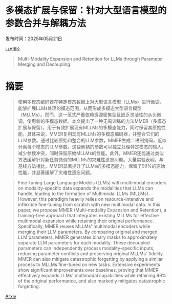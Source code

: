 # 多模态扩展与保留：针对大型语言模型的参数合并与解耦方法

发布时间：2025年05月21日

`LLM理论`

> Multi-Modality Expansion and Retention for LLMs through Parameter Merging and Decoupling

# 摘要

> 使用多模态编码器在特定模态数据上对大型语言模型（LLMs）进行微调，能够扩展LLMs处理的模态范围，从而形成多模态大型语言模型（MLLMs）。然而，这一范式严重依赖资源密集型且缺乏灵活性的从头微调，使用新的多模态数据。本文提出了一种无需训练的方法MMER（多模态扩展与保留），用于有效扩展现有MLLMs的多模态能力，同时保留其原始性能。具体来说，MMER复用现有MLLMs的多模态编码器，并整合它们的LLM参数。通过比较原始和整合的LLM参数，MMER生成二进制掩码，近似分离每个模态的LLM参数。这些解耦的参数可以独立处理特定模态的输入，减少参数冲突，同时保留原始MLLMs的性能。此外，MMER还能通过类似方法缓解针对新任务微调的MLLMs的灾难性遗忘问题。大量实验表明，与基线方法相比，MMER显著提升了LLMs的多模态能力，保留了99%的原始性能，并显著缓解了灾难性遗忘问题。

> Fine-tuning Large Language Models (LLMs) with multimodal encoders on modality-specific data expands the modalities that LLMs can handle, leading to the formation of Multimodal LLMs (MLLMs). However, this paradigm heavily relies on resource-intensive and inflexible fine-tuning from scratch with new multimodal data. In this paper, we propose MMER (Multi-modality Expansion and Retention), a training-free approach that integrates existing MLLMs for effective multimodal expansion while retaining their original performance. Specifically, MMER reuses MLLMs' multimodal encoders while merging their LLM parameters. By comparing original and merged LLM parameters, MMER generates binary masks to approximately separate LLM parameters for each modality. These decoupled parameters can independently process modality-specific inputs, reducing parameter conflicts and preserving original MLLMs' fidelity. MMER can also mitigate catastrophic forgetting by applying a similar process to MLLMs fine-tuned on new tasks. Extensive experiments show significant improvements over baselines, proving that MMER effectively expands LLMs' multimodal capabilities while retaining 99% of the original performance, and also markedly mitigates catastrophic forgetting.

[Arxiv](https://arxiv.org/abs/2505.17110)
